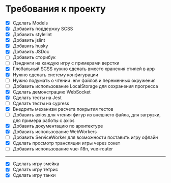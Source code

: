 # Требования к проекту

- [x] Сделать Models
- [x] Добавить поддержку SCSS
- [x] Добавить stylelint
- [x] Добавить jslint
- [x] Добавить husky
- [x] Добавить JSDoc
- [ ] Добавить сторибук
- [ ] Лэндинги на каждую игру с примерами верстки
- [x] Глобальный SCSS нужно сделать вместо хранения стилей в app
- [x] Нужно сделать систему конфигурации
- [ ] Нужно подумать о чтении .env файлов и переменных окружения
- [ ] Добавить использование LocalStorage для сохранения прогресса
- [x] Сделать демонстрацию WebSocket
- [x] Сделать тесты на Jest
- [ ] Сделать тесты на cypress
- [x] Внедрить механизм расчета покрытия тестов
- [ ] Добавить axios для чтения фигур из внешнего файла, для загрузки, для примера работы с axios
- [x] Добавить документацию по архитектуре
- [x] Добавить использование WebWorkers
- [ ] Добавить ServiceWorker для возможности поставить игру офлайн
- [x] Сделать просмотр трансляции игры через сокет
- [ ] Добавить использование vue-i18n, vue-router

---

- [x] Сделать игру змейка
- [x] Сделать игру тетрис
- [x] Сделать игру танки
